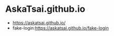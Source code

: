 # AskaTsai.github.io
* https://askatsai.github.io/
* fake-login:https://askatsai.github.io/fake-login

